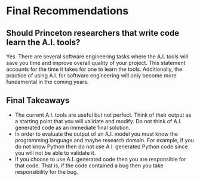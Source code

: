 # Final Recommendations

## Should Princeton researchers that write code learn the A.I. tools?

Yes. There are several software engineering tasks where the A.I. tools will save you time and improve overall quality of your project. This statement accounts for the time it takes for one to learn the tools. Additionally, the practice of using A.I. for software engineering will only become more fundamental in the coming years.

## Final Takeaways
- The current A.I. tools are useful but not perfect. Think of their output as a starting point that you will validate and modify. Do not think of A.I. generated code as an immediate final solution.
- In order to evaluate the output of an A.I. model you must know the programming language and maybe research domain. For example, if you do not know Python then do not use A.I. generated Python code since you will not be able to validate it.
- If you choose to use A.I. generated code then you are responsible for that code. That is, if the code contained a bug then you take responsibility for the bug.
